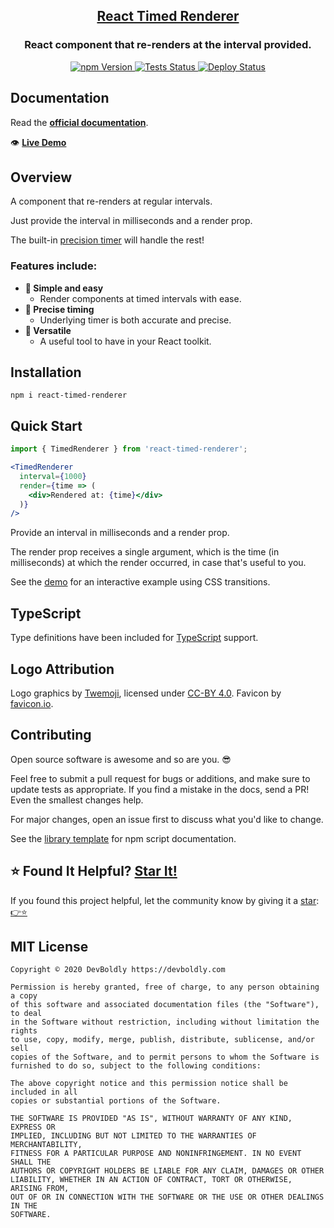 <h2 align="center">
  <a href="https://github.com/devboldly/react-timed-renderer">React Timed Renderer</a>
</h2>
<h3 align="center">
  React component that re-renders at the interval provided.
</h3>
<p align="center">
  <a href="https://badge.fury.io/js/react-timed-renderer">
    <img src="https://badge.fury.io/js/react-timed-renderer.svg" alt="npm Version"/>
  </a>
  <a href="https://github.com/devboldly/react-timed-renderer/actions?query=workflow%3ATests">
    <img src="https://github.com/devboldly/react-timed-renderer/workflows/Tests/badge.svg" alt="Tests Status"/>
  </a>
  <a href="https://github.com/devboldly/react-timed-renderer/actions?query=workflow%3ADeploy">
    <img src="https://github.com/devboldly/react-timed-renderer/workflows/Deploy/badge.svg" alt="Deploy Status"/>
  </a>
</p>

## Documentation

Read the **[official documentation](https://devboldly.github.io/react-timed-renderer/)**.

👁️ **[Live Demo](https://devboldly.github.io/react-timed-renderer/TimedRenderer#example)**

## Overview

A component that re-renders at regular intervals.

Just provide the interval in milliseconds and a render prop.

The built-in [precision timer](https://devboldly.github.io/react-use-precision-timer/) will handle the rest!

### Features include:

- **🙌 Simple and easy**
  - Render components at timed intervals with ease.
- **🎯 Precise timing**
  - Underlying timer is both accurate and precise.
- **🧰 Versatile**
  - A useful tool to have in your React toolkit.

## Installation

```
npm i react-timed-renderer
```

## Quick Start

```jsx
import { TimedRenderer } from 'react-timed-renderer';
```

```jsx
<TimedRenderer
  interval={1000}
  render={time => (
    <div>Rendered at: {time}</div>
  )}
/>
```

Provide an interval in milliseconds and a render prop. 

The render prop receives a single argument, which is the time (in milliseconds) at which the render occurred, in case that's useful to you.

See the [demo](https://devboldly.github.io/react-timed-renderer/TimedRenderer#example) for an interactive example using CSS transitions.

## TypeScript

Type definitions have been included for [TypeScript](https://www.typescriptlang.org/) support.

## Logo Attribution

Logo graphics by [Twemoji](https://github.com/twitter/twemoji), licensed under [CC-BY 4.0](https://creativecommons.org/licenses/by/4.0/). Favicon by [favicon.io](https://favicon.io/emoji-favicons/).

## Contributing

Open source software is awesome and so are you. 😎

Feel free to submit a pull request for bugs or additions, and make sure to update tests as appropriate. If you find a mistake in the docs, send a PR! Even the smallest changes help.

For major changes, open an issue first to discuss what you'd like to change.

See the [library template](https://tinyurl.com/ya3k258d) for npm script documentation.

## ⭐ Found It Helpful? [Star It!](https://github.com/devboldly/react-timed-renderer/stargazers)

If you found this project helpful, let the community know by giving it a [star](https://github.com/devboldly/react-timed-renderer/stargazers): [👉⭐](https://github.com/devboldly/react-timed-renderer/stargazers)

## MIT License

```
Copyright © 2020 DevBoldly https://devboldly.com

Permission is hereby granted, free of charge, to any person obtaining a copy
of this software and associated documentation files (the "Software"), to deal
in the Software without restriction, including without limitation the rights
to use, copy, modify, merge, publish, distribute, sublicense, and/or sell
copies of the Software, and to permit persons to whom the Software is
furnished to do so, subject to the following conditions:

The above copyright notice and this permission notice shall be included in all
copies or substantial portions of the Software.

THE SOFTWARE IS PROVIDED "AS IS", WITHOUT WARRANTY OF ANY KIND, EXPRESS OR
IMPLIED, INCLUDING BUT NOT LIMITED TO THE WARRANTIES OF MERCHANTABILITY,
FITNESS FOR A PARTICULAR PURPOSE AND NONINFRINGEMENT. IN NO EVENT SHALL THE
AUTHORS OR COPYRIGHT HOLDERS BE LIABLE FOR ANY CLAIM, DAMAGES OR OTHER
LIABILITY, WHETHER IN AN ACTION OF CONTRACT, TORT OR OTHERWISE, ARISING FROM,
OUT OF OR IN CONNECTION WITH THE SOFTWARE OR THE USE OR OTHER DEALINGS IN THE
SOFTWARE.
```